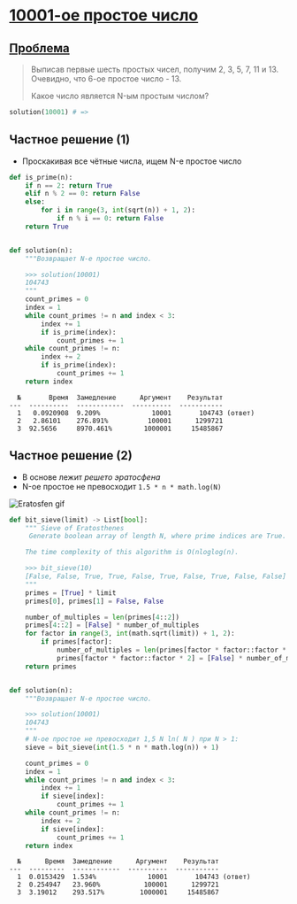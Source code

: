 # [10001-ое простое число](TODO)

## [Проблема](https://euler.jakumo.org/problems/view/7.html)

>Выписав первые шесть простых чисел, получим 2, 3, 5, 7, 11 и 13. Очевидно, что 6-ое простое число - 13.
>
>Какое число является N-ым простым числом?

``` python
solution(10001) # => 
```

## Частное решение (1)

- Проскакивая все чётные числа, ищем N-е простое число 

``` python
def is_prime(n):
    if n == 2: return True
    elif n % 2 == 0: return False
    else:
        for i in range(3, int(sqrt(n)) + 1, 2):
            if n % i == 0: return False
    return True


def solution(n):
    """Возвращает N-е простое число.

    >>> solution(10001)
    104743
    """
    count_primes = 0
    index = 1
    while count_primes != n and index < 3:
        index += 1
        if is_prime(index):
            count_primes += 1
    while count_primes != n:
        index += 2
        if is_prime(index):
            count_primes += 1
    return index
```
```text
  №       Время  Замедление      Аргумент    Результат
---  ----------  ------------  ----------  -----------
  1   0.0920908  9.209%             10001       104743 (ответ)
  2   2.86101    276.891%          100001      1299721
  3  92.5656     8970.461%        1000001     15485867
```


## Частное решение (2)

- В основе лежит *решето эратосфена* 
- N-ое простое не превосходит `1.5 * n * math.log(N)`

<img src="https://i.imgur.com/xGbfnpP.gif" alt="Eratosfen gif">


```python
def bit_sieve(limit) -> List[bool]:
    """ Sieve of Eratosthenes
     Generate boolean array of length N, where prime indices are True.

    The time complexity of this algorithm is O(nloglog(n).

    >>> bit_sieve(10)
    [False, False, True, True, False, True, False, True, False, False]
    """
    primes = [True] * limit
    primes[0], primes[1] = False, False

    number_of_multiples = len(primes[4::2])
    primes[4::2] = [False] * number_of_multiples
    for factor in range(3, int(math.sqrt(limit)) + 1, 2):
        if primes[factor]:
            number_of_multiples = len(primes[factor * factor::factor * 2])
            primes[factor * factor::factor * 2] = [False] * number_of_multiples
    return primes


def solution(n):
    """Возвращает N-е простое число.

    >>> solution(10001)
    104743
    """
    # N-ое простое не превосходит 1,5 N ln( N ) при N > 1:
    sieve = bit_sieve(int(1.5 * n * math.log(n)) + 1)

    count_primes = 0
    index = 1
    while count_primes != n and index < 3:
        index += 1
        if sieve[index]:
            count_primes += 1
    while count_primes != n:
        index += 2
        if sieve[index]:
            count_primes += 1
    return index
```
```text
  №      Время  Замедление      Аргумент    Результат
---  ---------  ------------  ----------  -----------
  1  0.0153429  1.534%             10001       104743 (ответ)
  2  0.254947   23.960%           100001      1299721
  3  3.19012    293.517%         1000001     15485867
```
